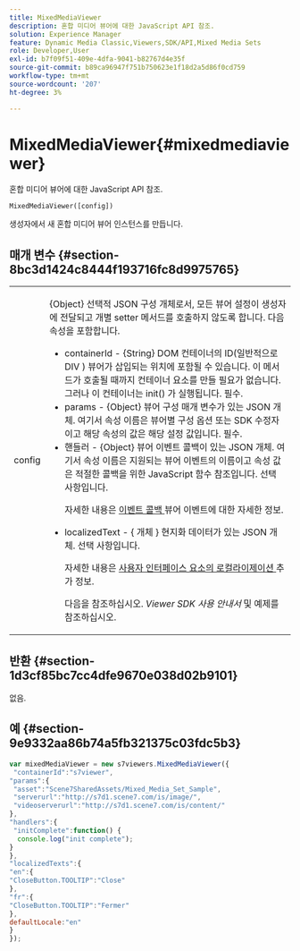 ```yaml
---
title: MixedMediaViewer
description: 혼합 미디어 뷰어에 대한 JavaScript API 참조.
solution: Experience Manager
feature: Dynamic Media Classic,Viewers,SDK/API,Mixed Media Sets
role: Developer,User
exl-id: b7f09f51-409e-4dfa-9041-b82767d4e35f
source-git-commit: b89ca96947f751b750623e1f18d2a5d86f0cd759
workflow-type: tm+mt
source-wordcount: '207'
ht-degree: 3%

---
```


# MixedMediaViewer{#mixedmediaviewer}

혼합 미디어 뷰어에 대한 JavaScript API 참조.

`MixedMediaViewer([config])`

생성자에서 새 혼합 미디어 뷰어 인스턴스를 만듭니다.

## 매개 변수 {#section-8bc3d1424c8444f193716fc8d9975765}

<table id="table_896DFF34A68A403DB93A6D597461A573"> 
 <tbody> 
  <tr> 
   <td colname="col1"> <p> <span class="codeph"> <span class="varname"> config </span> </span> </p> </td> 
   <td colname="col2"> <p> <span class="codeph"> {Object} </span> 선택적 JSON 구성 개체로서, 모든 뷰어 설정이 생성자에 전달되고 개별 setter 메서드를 호출하지 않도록 합니다. 다음 속성을 포함합니다. </p> <p> 
     <ul id="ul_266C711E8E75471E90C15F39A96A142F"> 
      <li id="li_71857BBD652243A094E936C2C8EA9702"> <span class="codeph"> containerId </span> - <span class="codeph"> {String} </span> DOM 컨테이너의 ID(일반적으로 <span class="codeph"> DIV </span>) 뷰어가 삽입되는 위치에 포함될 수 있습니다. 이 메서드가 호출될 때까지 컨테이너 요소를 만들 필요가 없습니다. 그러나 이 컨테이너는 <span class="codeph"> init() </span> 가 실행됩니다. 필수. </li> 
      <li id="li_3D28979F04274AC9B507B33D4275FC3A"> <span class="codeph"> params </span> - <span class="codeph"> {Object} </span> 뷰어 구성 매개 변수가 있는 JSON 개체. 여기서 속성 이름은 뷰어별 구성 옵션 또는 SDK 수정자이고 해당 속성의 값은 해당 설정 값입니다. 필수. </li> 
      <li id="li_A40AC2167575415FB3383D070E27B9AB"> <span class="codeph"> 핸들러 </span> - <span class="codeph"> {Object} </span> 뷰어 이벤트 콜백이 있는 JSON 개체. 여기서 속성 이름은 지원되는 뷰어 이벤트의 이름이고 속성 값은 적절한 콜백을 위한 JavaScript 함수 참조입니다. 선택 사항입니다. <p>자세한 내용은 <a href="../../../c-html5-s7-aem-asset-viewers/c-html5-mixedmedia-viewer-about/c-html5-mixedmedia-event-callbacks.md#concept-273d2cddbb7144e284b618ffaf3deabc" format="dita" scope="local"> 이벤트 콜백 </a> 뷰어 이벤트에 대한 자세한 정보. </p> </li> 
      <li id="li_C592026403804A4FAE12863944A10EE4"> <p> <span class="codeph"> localizedText </span> - { <span class="codeph"> 개체 </span>} 현지화 데이터가 있는 JSON 개체. 선택 사항입니다. </p> <p>자세한 내용은 <a href="../../../c-html5-s7-aem-asset-viewers/c-html5-mixedmedia-viewer-about/c-html5-mixedmedia-viewer-localization.md#concept-16262b8096474d6c9c018c3e99110dd1" format="dita" scope="local"> 사용자 인터페이스 요소의 로컬라이제이션 </a> 추가 정보. </p> <p>다음을 참조하십시오. <i>Viewer SDK 사용 안내서</i> 및 예제를 참조하십시오. </p> </li> 
     </ul> </p> </td> 
  </tr> 
 </tbody> 
</table>

## 반환 {#section-1d3cf85bc7cc4dfe9670e038d02b9101}

없음.

## 예 {#section-9e9332aa86b74a5fb321375c03fdc5b3}

```javascript {.line-numbers}
var mixedMediaViewer = new s7viewers.MixedMediaViewer({ 
 "containerId":"s7viewer", 
"params":{ 
 "asset":"Scene7SharedAssets/Mixed_Media_Set_Sample", 
 "serverurl":"http://s7d1.scene7.com/is/image/", 
 "videoserverurl":"http://s7d1.scene7.com/is/content/" 
}, 
"handlers":{ 
 "initComplete":function() { 
  console.log("init complete"); 
} 
}, 
"localizedTexts":{ 
"en":{ 
"CloseButton.TOOLTIP":"Close" 
}, 
"fr":{ 
"CloseButton.TOOLTIP":"Fermer" 
}, 
defaultLocale:"en" 
} 
});
```
